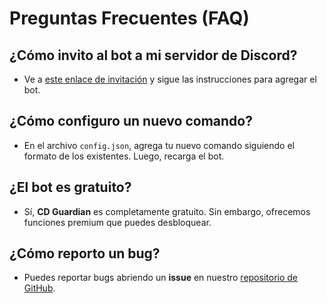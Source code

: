 # Preguntas Frecuentes (FAQ)

## ¿Cómo invito al bot a mi servidor de Discord?

- Ve a [este enlace de invitación](https://discord.com/oauth2/authorize?client_id=YOUR_CLIENT_ID&scope=bot&permissions=YOUR_PERMISSIONS) y sigue las instrucciones para agregar el bot.

## ¿Cómo configuro un nuevo comando?

- En el archivo `config.json`, agrega tu nuevo comando siguiendo el formato de los existentes. Luego, recarga el bot.

## ¿El bot es gratuito?

- Sí, **CD Guardian** es completamente gratuito. Sin embargo, ofrecemos funciones premium que puedes desbloquear.

## ¿Cómo reporto un bug?

- Puedes reportar bugs abriendo un **issue** en nuestro [repositorio de GitHub](https://github.com/usuario/CD-Guardian/issues).
